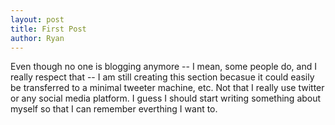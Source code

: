 ```yaml
---
layout: post
title: First Post
author: Ryan
---
```

Even though no one is blogging anymore -- I mean, some people do, and I really respect that -- I am still creating this section becasue it could easily be transferred to a minimal tweeter machine, etc. Not that I really use twitter or any social media platform. I guess I should start writing something about myself so that I can remember everthing I want to. 